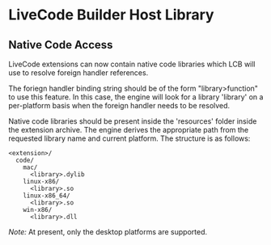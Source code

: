 # LiveCode Builder Host Library

## Native Code Access

LiveCode extensions can now contain native code libraries which LCB will use to resolve
foreign handler references.

The foriegn handler binding string should be of the form "library>function" to use this
feature. In this case, the engine will look for a library 'library' on a per-platform
basis when the foreign handler needs to be resolved.

Native code libraries should be present inside the 'resources' folder inside the extension
archive. The engine derives the appropriate path from the requested library name and
current platform. The structure is as follows:

    <extension>/
      code/
        mac/
          <library>.dylib
        linux-x86/
          <library>.so
        linux-x86_64/
          <library>.so
        win-x86/
          <library>.dll

*Note:* At present, only the desktop platforms are supported.

